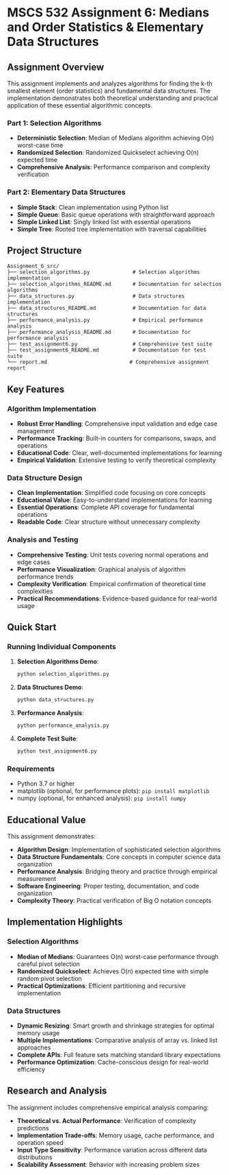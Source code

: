 # MSCS 532 Assignment 6: Medians and Order Statistics & Elementary Data Structures

## Assignment Overview

This assignment implements and analyzes algorithms for finding the k-th smallest element (order statistics) and fundamental data structures. The implementation demonstrates both theoretical understanding and practical application of these essential algorithmic concepts.

### Part 1: Selection Algorithms
- **Deterministic Selection**: Median of Medians algorithm achieving O(n) worst-case time
- **Randomized Selection**: Randomized Quickselect achieving O(n) expected time
- **Comprehensive Analysis**: Performance comparison and complexity verification

### Part 2: Elementary Data Structures
- **Simple Stack**: Clean implementation using Python list
- **Simple Queue**: Basic queue operations with straightforward approach
- **Simple Linked List**: Singly linked list with essential operations
- **Simple Tree**: Rooted tree implementation with traversal capabilities

## Project Structure

```
Assignment_6_src/
├── selection_algorithms.py              # Selection algorithms implementation
├── selection_algorithms_README.md       # Documentation for selection algorithms
├── data_structures.py                   # Data structures implementation
├── data_structures_README.md            # Documentation for data structures
├── performance_analysis.py              # Empirical performance analysis
├── performance_analysis_README.md       # Documentation for performance analysis
├── test_assignment6.py                  # Comprehensive test suite
├── test_assignment6_README.md           # Documentation for test suite
└── report.md                           # Comprehensive assignment report
```

## Key Features

### Algorithm Implementation
- **Robust Error Handling**: Comprehensive input validation and edge case management
- **Performance Tracking**: Built-in counters for comparisons, swaps, and operations
- **Educational Code**: Clear, well-documented implementations for learning
- **Empirical Validation**: Extensive testing to verify theoretical complexity

### Data Structure Design
- **Clean Implementation**: Simplified code focusing on core concepts
- **Educational Value**: Easy-to-understand implementations for learning
- **Essential Operations**: Complete API coverage for fundamental operations
- **Readable Code**: Clear structure without unnecessary complexity

### Analysis and Testing
- **Comprehensive Testing**: Unit tests covering normal operations and edge cases
- **Performance Visualization**: Graphical analysis of algorithm performance trends
- **Complexity Verification**: Empirical confirmation of theoretical time complexities
- **Practical Recommendations**: Evidence-based guidance for real-world usage

## Quick Start

### Running Individual Components

1. **Selection Algorithms Demo**:
   ```bash
   python selection_algorithms.py
   ```

2. **Data Structures Demo**:
   ```bash
   python data_structures.py
   ```

3. **Performance Analysis**:
   ```bash
   python performance_analysis.py
   ```

4. **Complete Test Suite**:
   ```bash
   python test_assignment6.py
   ```

### Requirements
- Python 3.7 or higher
- matplotlib (optional, for performance plots): `pip install matplotlib`
- numpy (optional, for enhanced analysis): `pip install numpy`

## Educational Value

This assignment demonstrates:
- **Algorithm Design**: Implementation of sophisticated selection algorithms
- **Data Structure Fundamentals**: Core concepts in computer science data organization
- **Performance Analysis**: Bridging theory and practice through empirical measurement
- **Software Engineering**: Proper testing, documentation, and code organization
- **Complexity Theory**: Practical verification of Big O notation concepts

## Implementation Highlights

### Selection Algorithms
- **Median of Medians**: Guarantees O(n) worst-case performance through careful pivot selection
- **Randomized Quickselect**: Achieves O(n) expected time with simple random pivot selection
- **Practical Optimizations**: Efficient partitioning and recursive implementation

### Data Structures
- **Dynamic Resizing**: Smart growth and shrinkage strategies for optimal memory usage
- **Multiple Implementations**: Comparative analysis of array vs. linked list approaches
- **Complete APIs**: Full feature sets matching standard library expectations
- **Performance Optimization**: Cache-conscious design for real-world efficiency

## Research and Analysis

The assignment includes comprehensive empirical analysis comparing:
- **Theoretical vs. Actual Performance**: Verification of complexity predictions
- **Implementation Trade-offs**: Memory usage, cache performance, and operation speed
- **Input Type Sensitivity**: Performance variation across different data distributions
- **Scalability Assessment**: Behavior with increasing problem sizes

